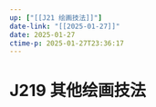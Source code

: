 ```yaml
---
up: ["[[J21 绘画技法]]"]
date-link: "[[2025-01-27]]"
date: 2025-01-27
ctime-p: 2025-01-27T23:36:17
---
```


# J219 其他绘画技法
